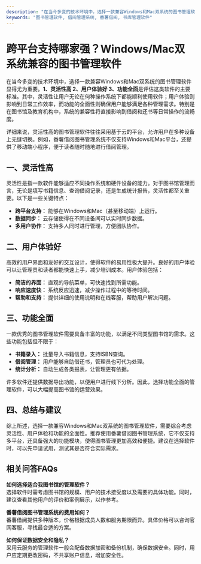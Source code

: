 ```yaml
---
description: "在当今多变的技术环境中，选择一款兼容Windows和Mac双系统的图书管理软件显得尤为重要。**1、灵活性高 2、用户体验好 3、功能全面**是评估这类软件的主要标准。其中，灵活性让用户无论在何种操作系统下都能顺利使用软件；用户体验则影响到日常工作效率，而功能的全面性则确保用户能够满足各种管理需求。特别是在图书馆及教育机构中，系统的兼容性将直接影响到借阅和还书等日常操作的流畅度。"
keywords: "图书管理软件, 借阅管理系统, 番薯借阅, 书库管理软件"
---
```

# 跨平台支持哪家强？Windows/Mac双系统兼容的图书管理软件

在当今多变的技术环境中，选择一款兼容Windows和Mac双系统的图书管理软件显得尤为重要。**1、灵活性高 2、用户体验好 3、功能全面**是评估这类软件的主要标准。其中，灵活性让用户无论在何种操作系统下都能顺利使用软件；用户体验则影响到日常工作效率，而功能的全面性则确保用户能够满足各种管理需求。特别是在图书馆及教育机构中，系统的兼容性将直接影响到借阅和还书等日常操作的流畅度。

详细来说，灵活性高的图书管理软件往往采用基于云的平台，允许用户在多种设备上无缝切换。例如，番薯借阅图书管理系统不仅支持Windows和Mac平台，还提供了移动端小程序，便于读者随时随地进行借阅管理。

## 一、灵活性高

灵活性是指一款软件能够适应不同操作系统和硬件设备的能力。对于图书馆管理而言，无论是填写书籍信息、查询借阅记录，还是生成统计报告，灵活性都至关重要。以下是一些关键特点：

- **跨平台支持：** 能够在Windows和Mac（甚至移动端）上运行。
- **数据同步：** 云存储使得在不同设备间可以实时同步数据。
- **多用户协作：** 支持多人同时进行管理，方便团队协作。

## 二、用户体验好

高效的用户界面和友好的交互设计，使得软件的易用性极大提升。良好的用户体验可以让管理员和读者都能快速上手，减少培训成本。用户体验包括：

- **简洁的界面：** 直观的导航菜单，可快速找到所需功能。
- **响应速度快：** 系统反应迅速，减少操作过程中的等待时间。
- **帮助和支持：** 提供详细的使用说明和在线客服，帮助用户解决问题。

## 三、功能全面

一款优秀的图书管理软件需要具备丰富的功能，以满足不同类型图书馆的需求。这些功能包括但不限于：

- **书籍录入：** 批量导入书籍信息，支持ISBN查询。
- **借阅管理：** 用户能够自助借还书，管理员也可代为处理。
- **统计分析：** 自动生成各类报表，让管理更有依据。

许多软件还提供数据导出功能，以便用户进行线下分析。因此，选择功能全面的管理软件，可以大幅提高图书馆的运营效果。

## 四、总结与建议

综上所述，选择一款兼容Windows和Mac双系统的图书管理软件，需要综合考虑灵活性、用户体验和功能的全面性。推荐使用番薯借阅图书管理系统，它不仅支持多平台，还具备强大的功能模块，使得图书管理更加高效和便捷。建议在选择软件时，可以先申请试用，测试其是否符合实际需求。

## 相关问答FAQs

**如何选择适合我图书馆的管理软件？**  
选择软件时需考虑图书馆的规模、用户的技术接受度以及需要的具体功能。同时，建议查看其他用户的评价和案例展示，以作参考。

**番薯借阅图书管理系统的费用如何？**  
番薯借阅提供多种版本，价格根据成员人数和服务期限而异。具体价格可以咨询官网客服，寻找最合适的方案。

**如何保证数据安全和隐私？**  
采用云服务的管理软件一般会配备数据加密和备份机制，确保数据安全。同时，用户应定期更改密码，不共享账户信息，增加安全性。
